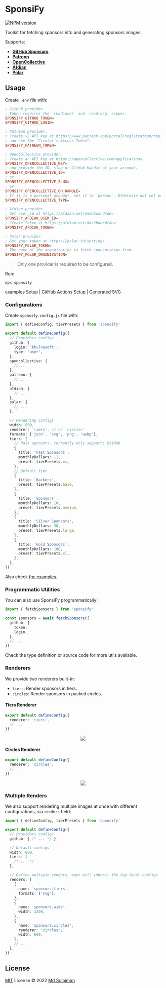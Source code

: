 # SponsiFy

[![NPM version](https://img.shields.io/npm/v/sponsify?color=a1b858&label=)](https://www.npmjs.com/package/sponsify)

Toolkit for fetching sponsors info and generating sponsors images.

Supports:

- [**GitHub Sponsors**](https://github.com/sponsors)
- [**Patreon**](https://www.patreon.com/)
- [**OpenCollective**](https://opencollective.com/)
- [**Afdian**](https://afdian.net/)
- [**Polar**](https://polar.sh/)

## Usage

Create `.env` file with:

```ini
; GitHub provider.
; Token requires the `read:user` and `read:org` scopes.
SPONSIFY_GITHUB_TOKEN=
SPONSIFY_GITHUB_LOGIN=

; Patreon provider.
; Create v2 API key at https://www.patreon.com/portal/registration/register-clients
; and use the "Creator’s Access Token".
SPONSIFY_PATREON_TOKEN=

; OpenCollective provider.
; Create an API key at https://opencollective.com/applications
SPONSIFY_OPENCOLLECTIVE_KEY=
; and provide the ID, slug or GitHub handle of your account.
SPONSIFY_OPENCOLLECTIVE_ID=
; or
SPONSIFY_OPENCOLLECTIVE_SLUG=
; or
SPONSIFY_OPENCOLLECTIVE_GH_HANDLE=
; If it is a personal account, set it to `person`. Otherwise not set or set to `collective`
SPONSIFY_OPENCOLLECTIVE_TYPE=

; Afdian provider.
; Get user_id at https://afdian.net/dashboard/dev
SPONSIFY_AFDIAN_USER_ID=
; Create token at https://afdian.net/dashboard/dev
SPONSIFY_AFDIAN_TOKEN=

; Polar provider.
; Get your token at https://polar.sh/settings
SPONSIFY_POLAR_TOKEN=
; The name of the organization to fetch sponsorships from.
SPONSIFY_POLAR_ORGANIZATION=
```

> Only one provider is required to be configured.

Run:

```base
npx sponsify
```

[examples Setup](./examples/) | [GitHub Actions Setup](https://github.com/khulnasoft-bot/static/blob/master/.github/workflows/scheduler.yml) | [Generated SVG](https://cdn.jsdelivr.net/gh/khulnasoft/static/sponsors.svg)

### Configurations

Create `sponsify.config.js` file with:

```ts
import { defineConfig, tierPresets } from 'sponsify'

export default defineConfig({
  // Providers configs
  github: {
    login: 'khulnasoft',
    type: 'user',
  },
  opencollective: {
    // ...
  },
  patreon: {
    // ...
  },
  afdian: {
    // ...
  },
  polar: {
    // ...
  },

  // Rendering configs
  width: 800,
  renderer: 'tiers', // or 'circles'
  formats: ['json', 'svg', 'png', 'webp'],
  tiers: [
    // Past sponsors, currently only supports GitHub
    {
      title: 'Past Sponsors',
      monthlyDollars: -1,
      preset: tierPresets.xs,
    },
    // Default tier
    {
      title: 'Backers',
      preset: tierPresets.base,
    },
    {
      title: 'Sponsors',
      monthlyDollars: 10,
      preset: tierPresets.medium,
    },
    {
      title: 'Silver Sponsors',
      monthlyDollars: 50,
      preset: tierPresets.large,
    },
    {
      title: 'Gold Sponsors',
      monthlyDollars: 100,
      preset: tierPresets.xl,
    },
  ],
})
```

Also check [the examples](./examples/).

### Programmatic Utilities

You can also use SponsiFy programmatically:

```ts
import { fetchSponsors } from 'sponsify'

const sponsors = await fetchSponsors({
  github: {
    token,
    login,
  },
  // ...
})
```

Check the type definition or source code for more utils available.

### Renderers

We provide two renderers built-in:

- `tiers`: Render sponsors in tiers.
- `circles`: Render sponsors in packed circles.

#### Tiers Renderer

```ts
export default defineConfig({
  renderer: 'tiers',
  // ...
})
```

<p align="center">
  <a href="https://cdn.jsdelivr.net/gh/khulnasoft/static/sponsors.svg">
    <img src='https://cdn.jsdelivr.net/gh/khulnasoft/static/sponsors.svg'/>
  </a>
</p>

#### Circles Renderer

```ts
export default defineConfig({
  renderer: 'circles',
  // ...
})
```

<p align="center">
  <a href="https://cdn.jsdelivr.net/gh/khulnasoft/static/sponsors.circles.svg">
    <img src='https://cdn.jsdelivr.net/gh/khulnasoft/static/sponsors.circles.svg'/>
  </a>
</p>

### Multiple Renders

We also support rendering multiple images at once with different configurations, via `renders` field:

```ts
import { defineConfig, tierPresets } from 'sponsify'

export default defineConfig({
  // Providers configs
  github: { /* ... */ },

  // Default configs
  width: 800,
  tiers: [
    /* ... */
  ],

  // Define multiple renders, each will inherit the top-level configs
  renders: [
    {
      name: 'sponsors.tiers',
      formats: ['svg'],
    },
    {
      name: 'sponsors.wide',
      width: 1200,
    },
    {
      name: 'sponsors.circles',
      renderer: 'circles',
      width: 600,
    },
    // ...
  ],
})
```

## License

[MIT](./LICENSE) License © 2022 [Md Sulaiman](https://github.com/khulnasoft-bot)
